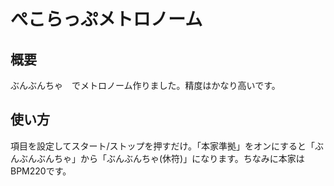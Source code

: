 # ぺこらっぷメトロノーム
## 概要
ぶんぶんちゃ　でメトロノーム作りました。精度はかなり高いです。

## 使い方
項目を設定してスタート/ストップを押すだけ。「本家準拠」をオンにすると「ぶんぶんぶんちゃ」から「ぶんぶんちゃ(休符)」になります。ちなみに本家はBPM220です。
